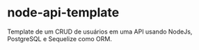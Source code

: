 # node-api-template
Template de um CRUD de usuários em uma API usando NodeJs, PostgreSQL e Sequelize como ORM.
